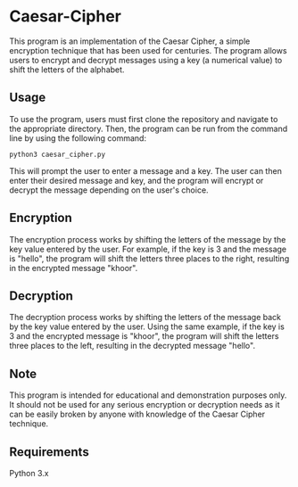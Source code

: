 # Caesar-Cipher


This program is an implementation of the Caesar Cipher, a simple encryption technique that has been used for centuries. The program allows users to encrypt and decrypt messages using a key (a numerical value) to shift the letters of the alphabet.

## Usage

To use the program, users must first clone the repository and navigate to the appropriate directory. Then, the program can be run from the command line by using the following command:

```
python3 caesar_cipher.py
```

This will prompt the user to enter a message and a key. The user can then enter their desired message and key, and the program will encrypt or decrypt the message depending on the user's choice.

## Encryption

The encryption process works by shifting the letters of the message by the key value entered by the user. For example, if the key is 3 and the message is "hello", the program will shift the letters three places to the right, resulting in the encrypted message "khoor".

## Decryption

The decryption process works by shifting the letters of the message back by the key value entered by the user. Using the same example, if the key is 3 and the encrypted message is "khoor", the program will shift the letters three places to the left, resulting in the decrypted message "hello".

## Note

This program is intended for educational and demonstration purposes only. It should not be used for any serious encryption or decryption needs as it can be easily broken by anyone with knowledge of the Caesar Cipher technique.

## Requirements

Python 3.x
